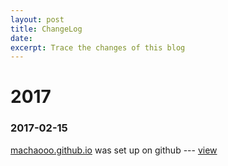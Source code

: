 ```yaml
---
layout: post
title: ChangeLog
date:
excerpt: Trace the changes of this blog
---
```

# 2017

### 2017-02-15
[machaooo.github.io](https://github.com/Machaooo/machaooo.github.io) was set up on github --- [view](https://github.com/Machaooo/machaooo.github.io/tree/c93ac1b73635ec8d5b88d1c7e278233a019e08b9)

